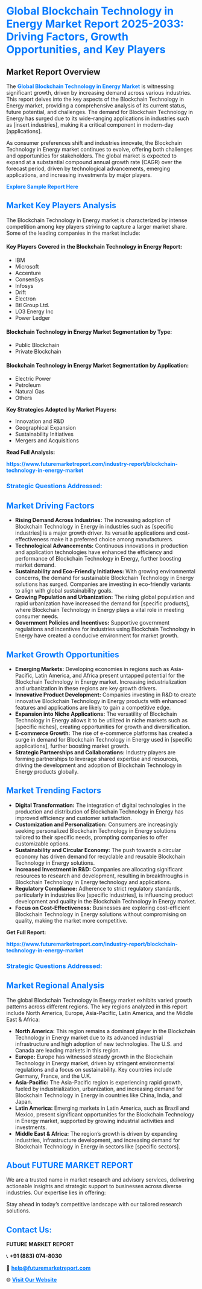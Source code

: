 <h1 style="color: #007BFF;">Global Blockchain Technology in Energy Market Report 2025-2033: Driving Factors, Growth Opportunities, and Key Players</h1>

<section id="overview">
<h2>Market Report Overview</h2>
<p>The <a href="https://www.futuremarketreport.com/industry-report/blockchain-technology-in-energy-market" style="color: #007BFF; text-decoration: none;"><strong>Global Blockchain Technology in Energy Market</strong></a> is witnessing significant growth, driven by increasing demand across various industries. This report delves into the key aspects of the Blockchain Technology in Energy market, providing a comprehensive analysis of its current status, future potential, and challenges. The demand for Blockchain Technology in Energy has surged due to its wide-ranging applications in industries such as [insert industries], making it a critical component in modern-day [applications].</p>
<p>As consumer preferences shift and industries innovate, the Blockchain Technology in Energy market continues to evolve, offering both challenges and opportunities for stakeholders. The global market is expected to expand at a substantial compound annual growth rate (CAGR) over the forecast period, driven by technological advancements, emerging applications, and increasing investments by major players.</p>
</section>

<section id="overview">
<p><a href="https://www.futuremarketreport.com/request-sample/reportId=26976" style="color: #007BFF; text-decoration: none;"><strong>Explore Sample Report Here</strong></a></p>
</section>

<section id="key-players">
<h2 style="color: #007BFF;">Market Key Players Analysis</h2>
<p>The Blockchain Technology in Energy market is characterized by intense competition among key players striving to capture a larger market share. Some of the leading companies in the market include:</p>
<h4>Key Players Covered in the Blockchain Technology in Energy Report:</h4>
<ul><li>IBM</li><li>Microsoft</li><li>Accenture</li><li>ConsenSys</li><li>Infosys</li><li>Drift</li><li>Electron</li><li>Btl Group Ltd.</li><li>LO3 Energy Inc</li><li>Power Ledger</li></ul>
<h4>Blockchain Technology in Energy Market Segmentation by Type:</h4>
<ul><li>Public Blockchain</li><li>Private Blockchain</li></ul>

<h4>Blockchain Technology in Energy Market Segmentation by Application:</h4>
<ul><li>Electric Power</li><li>Petroleum</li><li>Natural Gas</li><li>Others</li></ul>
<p><strong>Key Strategies Adopted by Market Players:</strong></p>
<ul>
<li>Innovation and R&D</li>
<li>Geographical Expansion</li>
<li>Sustainability Initiatives</li>
<li>Mergers and Acquisitions</li>
</ul>
</section>

<section>
<p><strong>Read Full Analysis: </strong></p><a href="https://www.futuremarketreport.com/industry-report/blockchain-technology-in-energy-market" style="color: #007BFF; text-decoration: none;"><strong>https://www.futuremarketreport.com/industry-report/blockchain-technology-in-energy-market</strong></a>
<h3 style="color: #007BFF;">Strategic Questions Addressed:</h3>
</section>

<section id="driving-factors">
<h2 style="color: #007BFF;">Market Driving Factors</h2>
<ul>
<li><strong>Rising Demand Across Industries:</strong> The increasing adoption of Blockchain Technology in Energy in industries such as [specific industries] is a major growth driver. Its versatile applications and cost-effectiveness make it a preferred choice among manufacturers.</li>
<li><strong>Technological Advancements:</strong> Continuous innovations in production and application technologies have enhanced the efficiency and performance of Blockchain Technology in Energy, further boosting market demand.</li>
<li><strong>Sustainability and Eco-Friendly Initiatives:</strong> With growing environmental concerns, the demand for sustainable Blockchain Technology in Energy solutions has surged. Companies are investing in eco-friendly variants to align with global sustainability goals.</li>
<li><strong>Growing Population and Urbanization:</strong> The rising global population and rapid urbanization have increased the demand for [specific products], where Blockchain Technology in Energy plays a vital role in meeting consumer needs.</li>
<li><strong>Government Policies and Incentives:</strong> Supportive government regulations and incentives for industries using Blockchain Technology in Energy have created a conducive environment for market growth.</li>
</ul>
</section>

<section id="growth-opportunities">
<h2 style="color: #007BFF;">Market Growth Opportunities</h2>
<ul>
<li><strong>Emerging Markets:</strong> Developing economies in regions such as Asia-Pacific, Latin America, and Africa present untapped potential for the Blockchain Technology in Energy market. Increasing industrialization and urbanization in these regions are key growth drivers.</li>
<li><strong>Innovative Product Development:</strong> Companies investing in R&D to create innovative Blockchain Technology in Energy products with enhanced features and applications are likely to gain a competitive edge.</li>
<li><strong>Expansion into Niche Applications:</strong> The versatility of Blockchain Technology in Energy allows it to be utilized in niche markets such as [specific niches], creating opportunities for growth and diversification.</li>
<li><strong>E-commerce Growth:</strong> The rise of e-commerce platforms has created a surge in demand for Blockchain Technology in Energy used in [specific applications], further boosting market growth.</li>
<li><strong>Strategic Partnerships and Collaborations:</strong> Industry players are forming partnerships to leverage shared expertise and resources, driving the development and adoption of Blockchain Technology in Energy products globally.</li>
</ul>
</section>

<section id="trending-factors">
<h2 style="color: #007BFF;">Market Trending Factors</h2>
<ul>
<li><strong>Digital Transformation:</strong> The integration of digital technologies in the production and distribution of Blockchain Technology in Energy has improved efficiency and customer satisfaction.</li>
<li><strong>Customization and Personalization:</strong> Consumers are increasingly seeking personalized Blockchain Technology in Energy solutions tailored to their specific needs, prompting companies to offer customizable options.</li>
<li><strong>Sustainability and Circular Economy:</strong> The push towards a circular economy has driven demand for recyclable and reusable Blockchain Technology in Energy solutions.</li>
<li><strong>Increased Investment in R&D:</strong> Companies are allocating significant resources to research and development, resulting in breakthroughs in Blockchain Technology in Energy technology and applications.</li>
<li><strong>Regulatory Compliance:</strong> Adherence to strict regulatory standards, particularly in industries like [specific industries], is influencing product development and quality in the Blockchain Technology in Energy market.</li>
<li><strong>Focus on Cost-Effectiveness:</strong> Businesses are exploring cost-efficient Blockchain Technology in Energy solutions without compromising on quality, making the market more competitive.</li>
</ul>
</section>

<section>
<p><strong>Get Full Report: </strong></p><a href="https://www.futuremarketreport.com/industry-report/blockchain-technology-in-energy-market" style="color: #007BFF; text-decoration: none;"><strong>https://www.futuremarketreport.com/industry-report/blockchain-technology-in-energy-market</strong></a>
<h3 style="color: #007BFF;">Strategic Questions Addressed:</h3>
</section>


<section id="regional-analysis">
<h2 style="color: #007BFF;">Market Regional Analysis</h2>
<p>The global Blockchain Technology in Energy market exhibits varied growth patterns across different regions. The key regions analyzed in this report include North America, Europe, Asia-Pacific, Latin America, and the Middle East & Africa:</p>
<ul>
<li><strong>North America:</strong> This region remains a dominant player in the Blockchain Technology in Energy market due to its advanced industrial infrastructure and high adoption of new technologies. The U.S. and Canada are leading markets in this region.</li>
<li><strong>Europe:</strong> Europe has witnessed steady growth in the Blockchain Technology in Energy market, driven by stringent environmental regulations and a focus on sustainability. Key countries include Germany, France, and the U.K.</li>
<li><strong>Asia-Pacific:</strong> The Asia-Pacific region is experiencing rapid growth, fueled by industrialization, urbanization, and increasing demand for Blockchain Technology in Energy in countries like China, India, and Japan.</li>
<li><strong>Latin America:</strong> Emerging markets in Latin America, such as Brazil and Mexico, present significant opportunities for the Blockchain Technology in Energy market, supported by growing industrial activities and investments.</li>
<li><strong>Middle East & Africa:</strong> The region’s growth is driven by expanding industries, infrastructure development, and increasing demand for Blockchain Technology in Energy in sectors like [specific sectors].</li>
</ul>
</section>

<footer>
<h2 style="color: #007BFF;">About FUTURE MARKET REPORT</h2>
<p>We are a trusted name in market research and advisory services, delivering actionable insights and strategic support to businesses across diverse industries. Our expertise lies in offering:</p>

<p>Stay ahead in today’s competitive landscape with our tailored research solutions.</p>

<h2 style="color: #007BFF;">Contact Us:</h2>
<p><strong>FUTURE MARKET REPORT</strong></p>
<p>📞 <strong>+91 (883) 074-8030</strong></p>
<p>📧 <strong><a href="mailto:help@futuremarketreport.com" style="color: #007BFF;">help@futuremarketreport.com</a></strong></p>
<p>🌐 <strong><a href="https://www.futuremarketreport.com/" style="color: #007BFF;">Visit Our Website</a></strong></p>
</footer>